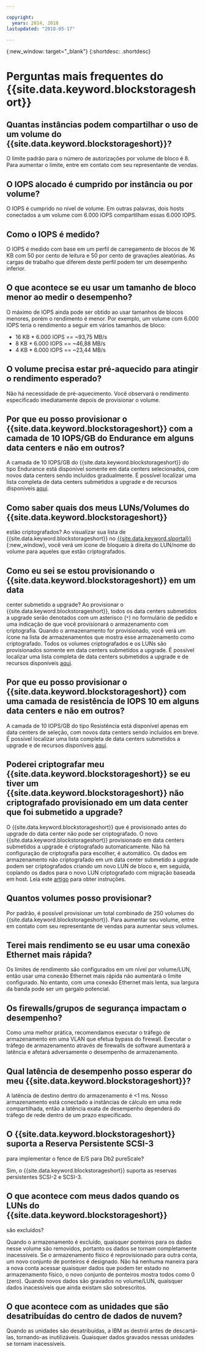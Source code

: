 ```yaml
---

copyright:
  years: 2014, 2018
lastupdated: "2018-05-17"

---
```

{:new_window: target="_blank"}
{:shortdesc: .shortdesc}

# Perguntas mais frequentes do {{site.data.keyword.blockstorageshort}}

## Quantas instâncias podem compartilhar o uso de um volume do {{site.data.keyword.blockstorageshort}}?
O limite padrão para o número de autorizações por volume de bloco é 8. Para aumentar o limite, entre em contato com seu representante de vendas.

## O IOPS alocado é cumprido por instância ou por volume?
O IOPS é cumprido no nível de volume. Em outras palavras, dois hosts conectados a um volume
com 6.000 IOPS compartilham essas 6.000 IOPS.

## Como o IOPS é medido?
O IOPS é medido com base em um perfil de carregamento de blocos de 16 KB com 50 por cento de leitura e 50 por cento de gravações aleatórias. As cargas de trabalho que diferem deste perfil podem ter um desempenho inferior.

## O que acontece se eu usar um tamanho de bloco menor ao medir o desempenho?
O máximo de IOPS ainda pode ser obtido ao usar tamanhos de blocos menores, porém o rendimento é menor. Por
exemplo, um volume com 6.000 IOPS teria o rendimento a seguir em vários tamanhos de bloco:

- 16 KB * 6.000 IOPS == ~93,75 MB/s 
- 8 KB * 6.000 IOPS == ~46,88 MB/s
- 4 KB * 6.000 IOPS == ~23,44 MB/s

## O volume precisa estar pré-aquecido para atingir o rendimento esperado?
Não há necessidade de pré-aquecimento. Você observará o rendimento especificado imediatamente depois de provisionar o volume.

## Por que eu posso provisionar o {{site.data.keyword.blockstorageshort}} com a camada de 10 IOPS/GB do Endurance em alguns data centers e não em outros?
A camada de 10 IOPS/GB do {{site.data.keyword.blockstorageshort}} do tipo Endurance está disponível somente em data centers selecionados, com novos data centers sendo incluídos gradualmente. É possível localizar uma lista completa de
data centers submetidos a upgrade e de recursos disponíveis
[aqui](new-ibm-block-and-file-storage-location-and-features.html).

## Como saber quais dos meus LUNs/Volumes do {{site.data.keyword.blockstorageshort}}
estão criptografados?
Ao visualizar sua lista de {{site.data.keyword.blockstorageshort}} no [{{site.data.keyword.slportal}}](https://control.softlayer.com/){:new_window}, você verá um ícone de bloqueio à direita do LUN/nome do volume para aqueles que estão criptografados.

## Como eu sei se estou provisionando o {{site.data.keyword.blockstorageshort}} em um data
center submetido a upgrade?
Ao provisionar o {{site.data.keyword.blockstorageshort}}, todos os data centers submetidos a upgrade serão denotados com um asterisco (`*`) no formulário de pedido e uma indicação de que você provisionará o armazenamento com criptografia. Quando o armazenamento for provisionado, você verá um ícone na lista de armazenamentos que mostra esse armazenamento como criptografado. Todos os volumes criptografados e os LUNs são provisionados somente em data centers submetidos a upgrade. É possível localizar uma lista completa de
data centers submetidos a upgrade e de recursos disponíveis
[aqui](new-ibm-block-and-file-storage-location-and-features.html).

## Por que eu posso provisionar o {{site.data.keyword.blockstorageshort}} com uma camada de resistência de IOPS 10 em alguns data centers e não em outros?
A camada de 10 IOPS/GB do tipo Resistência está disponível apenas em data centers
de seleção, com novos data centers sendo incluídos em breve. É possível localizar uma lista completa de
data centers submetidos a upgrade e de recursos disponíveis
[aqui](new-ibm-block-and-file-storage-location-and-features.html).

## Poderei criptografar meu {{site.data.keyword.blockstorageshort}} se eu tiver um {{site.data.keyword.blockstorageshort}} não criptografado provisionado em um data center que foi submetido a upgrade?

O {{site.data.keyword.blockstorageshort}} que é provisionado antes do upgrade do data center não pode ser criptografado. 
O novo {{site.data.keyword.blockstorageshort}} provisionado em data centers submetidos a upgrade é criptografado automaticamente. Não há configuração de criptografia para escolher, é automático. 
Os dados em armazenamento não criptografado em um data center submetido a upgrade podem ser criptografados
criando um novo LUN de bloco e, em seguida, copiando os dados para o novo LUN criptografado com migração baseada em host. Leia este [artigo](migrate-block-storage-encrypted-block-storage.html) para obter instruções.

## Quantos volumes posso provisionar?

Por padrão, é possível provisionar um total combinado de 250
volumes do {{site.data.keyword.blockstorageshort}}. Para aumentar seu volume, entre em contato com seu representante de vendas para aumentar seus volumes.

## Terei mais rendimento se eu usar uma conexão Ethernet mais rápida?

Os limites de rendimento são configurados em um nível por volume/LUN, então usar uma conexão Ethernet mais rápida não aumentará o limite configurado. No entanto, com uma conexão Ethernet mais lenta, sua
largura da banda pode ser um gargalo potencial.

## Os firewalls/grupos de segurança impactam o desempenho?

Como uma melhor prática, recomendamos executar o tráfego de armazenamento em uma VLAN que efetua bypass do firewall. Executar o tráfego de armazenamento através de firewalls de software aumentará a latência e afetará adversamente o desempenho de armazenamento.

## Qual latência de desempenho posso esperar do meu {{site.data.keyword.blockstorageshort}}?   

A latência de destino dentro do armazenamento é <1 ms. Nosso armazenamento está conectado a instâncias de cálculo em uma rede compartilhada, então a latência exata de desempenho dependerá do tráfego de rede dentro de um prazo especificado.

## O {{site.data.keyword.blockstorageshort}} suporta a Reserva Persistente SCSI-3
para implementar o fence de E/S para Db2 pureScale?

Sim, o {{site.data.keyword.blockstorageshort}} suporta as reservas persistentes SCSI-2 e SCSI-3.

## O que acontece com meus dados quando os LUNs do {{site.data.keyword.blockstorageshort}}
são excluídos?

Quando o armazenamento é excluído, quaisquer ponteiros para os dados nesse volume são removidos, portanto os dados se tornam completamente inacessíveis. Se o armazenamento físico é reprovisionado para outra conta, um novo conjunto de ponteiros é designado. Não há nenhuma maneira para a nova conta acessar quaisquer dados que podem ter estado no armazenamento físico, o novo conjunto de ponteiros mostra todos como 0 (zero). Quando novos dados são gravados no volume/LUN, quaisquer dados inacessíveis que ainda
existam são sobrescritos.

## O que acontece com as unidades que são desatribuídas do centro de dados de nuvem?

Quando as unidades são desatribuídas, a IBM as destrói antes de descartá-las, tornando-as inutilizáveis. Quaisquer dados gravados nessas unidades se tornam inacessíveis.
